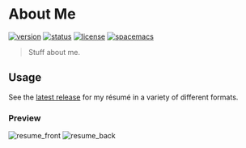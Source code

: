 # About Me
[![version](https://img.shields.io/github/tag/Nate-Wilkins/about.svg?style=flat-square&longCache=true)](https://github.com/Nate-Wilkins/about/releases/latest)
[![status](https://img.shields.io/travis/Nate-Wilkins/about.svg?style=flat-square&longCache=true)](https://travis-ci.org/Nate-Wilkins/eslint-plugin-bdd)
[![license](https://img.shields.io/github/license/nate-wilkins/about.svg?style=flat-square&longCache=true)](https://github.com/Nate-Wilkins/about/blob/master/LICENSE)
[![spacemacs](https://img.shields.io/badge/color-spacemacs-927cba.svg?label=built%20with%20&style=flat-square&logo=spacemacs&longCache=true)](http://spacemacs.org)

> Stuff about me.

## Usage

See the [latest release] for my résumé in a variety of different formats.

### Preview

![resume_front][latest_front]
![resume_back][latest_back]


[latest release]: https://github.com/nate-wilkins/about/releases/latest
[latest_front]: https://github.com/nate-wilkins/about/releases/latest/resume-0.png
[latest_back]: https://github.com/nate-wilkins/about/releases/latest/resume-1.png
